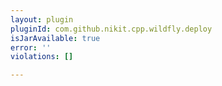 ```yaml
---
layout: plugin
pluginId: com.github.nikit.cpp.wildfly.deploy
isJarAvailable: true
error: ''
violations: []

---
```

